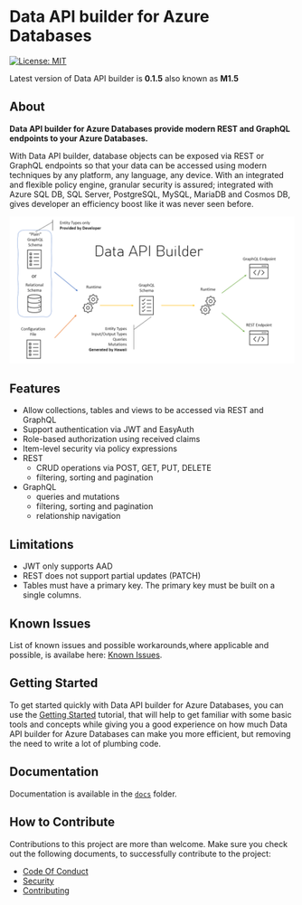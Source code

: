 # Data API builder for Azure Databases

[![License: MIT](https://img.shields.io/badge/license-MIT-blue.svg)](https://opensource.org/licenses/MIT)

Latest version of Data API builder is  **0.1.5** also known as **M1.5**

## About

**Data API builder for Azure Databases provide modern REST and GraphQL endpoints to your Azure Databases.**

With Data API builder, database objects can be exposed via REST or GraphQL endpoints so that your data can be accessed using modern techniques by any platform, any language, any device. With an integrated and flexible policy engine, granular security is assured; integrated with Azure SQL DB, SQL Server, PostgreSQL, MySQL, MariaDB and Cosmos DB, gives developer an efficiency boost like it was never seen before.

![Data API Builder Architecture Overview Diagram](./docs/media/data-api-builder-overview.png)

## Features

- Allow collections, tables and views to be accessed via REST and GraphQL
- Support authentication via JWT and EasyAuth
- Role-based authorization using received claims
- Item-level security via policy expressions
- REST 
  - CRUD operations via POST, GET, PUT, DELETE
  - filtering, sorting and pagination
- GraphQL 
  - queries and mutations
  - filtering, sorting and pagination
  - relationship navigation

## Limitations 

- JWT only supports AAD
- REST does not support partial updates (PATCH)
- Tables must have a primary key. The primary key must be built on a single columns.

## Known Issues

List of known issues and possible workarounds,where applicable and possible, is availabe here: [Known Issues](./docs/known-issues.md).

## Getting Started

To get started quickly with Data API builder for Azure Databases, you can use the [Getting Started](./docs/getting-started/getting-started.md) tutorial, that will help to get familiar with some basic tools and concepts while giving you a good experience on how much Data API builder for Azure Databases can make you more efficient, but removing the need to write a lot of plumbing code.

## Documentation

Documentation is available in the [`docs`](./docs) folder.

## How to Contribute

Contributions to this project are more than welcome. Make sure you check out the following documents, to successfully contribute to the project:

- [Code Of Conduct](./CODE_OF_CONDUCT.md)
- [Security](./SECURITY.md)
- [Contributing](./CONTRIBUTING.md)

